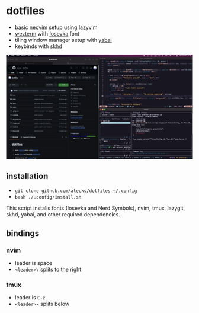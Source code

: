 # dotfiles

- basic [neovim](https://neovim.io) setup using [lazyvim](https://lazyvim.org)
- [wezterm](https://wezfurlong.org/wezterm/) with [Iosevka](https://github.com/be5invis/Iosevka) font
- tiling window manager setup with [yabai](https://github.com/koekeishiya/yabai)
- keybinds with [skhd](https://github.com/koekeishiya/skhd)

![image of editor](./image.png)

## installation

- `git clone github.com/alecks/dotfiles ~/.config`
- `bash ./.config/install.sh`

This script installs fonts (Iosevka and Nerd Symbols), nvim, tmux, lazygit, skhd, yabai, and other required dependencies.

## bindings

### nvim

- leader is space
- `<leader>\` splits to the right

### tmux

- leader is `C-z`
- `<leader>-` splits below
